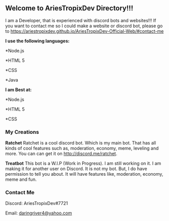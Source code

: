 ## Welcome to AriesTropixDev Directory!!!

I am a Developer, that is experienced with discord bots and websites!!! If you want to contact me so I could make a website or discord bot, please go to
https://ariestropixdev.github.io/AriesTropixDev-Official-Web/#contact-me

**I use the following languages:**

*Node.js

*HTML 5

*CSS

*Java

**I am Best at:**

*Node.js

*HTML 5

*CSS


### My Creations

**Ratchet**
Ratchet is a cool discord bot. Which is my main bot. That has all kinds of cool features such as,
moderation, economy, meme, leveling and more. You can can get it on http://discord.me/ratchet.

**Treatbot**
This bot is a W.I.P (Work in Progress). I am still working on it. I am making it for another user
on Discord. It is not my bot. But, I do have permission to tell you about. It will have features like,
moderation, economy, meme and fun.

### Contact Me
Discord: AriesTropixDev#7721

Email: daringriver4@yahoo.com
